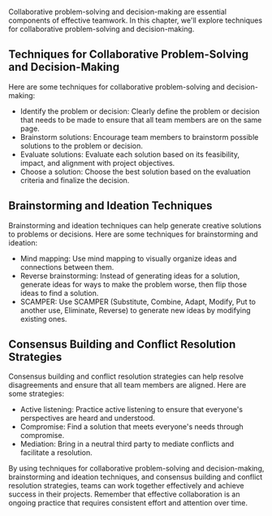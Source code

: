 
Collaborative problem-solving and decision-making are essential components of effective teamwork. In this chapter, we'll explore techniques for collaborative problem-solving and decision-making.

Techniques for Collaborative Problem-Solving and Decision-Making
----------------------------------------------------------------

Here are some techniques for collaborative problem-solving and decision-making:

* Identify the problem or decision: Clearly define the problem or decision that needs to be made to ensure that all team members are on the same page.
* Brainstorm solutions: Encourage team members to brainstorm possible solutions to the problem or decision.
* Evaluate solutions: Evaluate each solution based on its feasibility, impact, and alignment with project objectives.
* Choose a solution: Choose the best solution based on the evaluation criteria and finalize the decision.

Brainstorming and Ideation Techniques
-------------------------------------

Brainstorming and ideation techniques can help generate creative solutions to problems or decisions. Here are some techniques for brainstorming and ideation:

* Mind mapping: Use mind mapping to visually organize ideas and connections between them.
* Reverse brainstorming: Instead of generating ideas for a solution, generate ideas for ways to make the problem worse, then flip those ideas to find a solution.
* SCAMPER: Use SCAMPER (Substitute, Combine, Adapt, Modify, Put to another use, Eliminate, Reverse) to generate new ideas by modifying existing ones.

Consensus Building and Conflict Resolution Strategies
-----------------------------------------------------

Consensus building and conflict resolution strategies can help resolve disagreements and ensure that all team members are aligned. Here are some strategies:

* Active listening: Practice active listening to ensure that everyone's perspectives are heard and understood.
* Compromise: Find a solution that meets everyone's needs through compromise.
* Mediation: Bring in a neutral third party to mediate conflicts and facilitate a resolution.

By using techniques for collaborative problem-solving and decision-making, brainstorming and ideation techniques, and consensus building and conflict resolution strategies, teams can work together effectively and achieve success in their projects. Remember that effective collaboration is an ongoing practice that requires consistent effort and attention over time.
